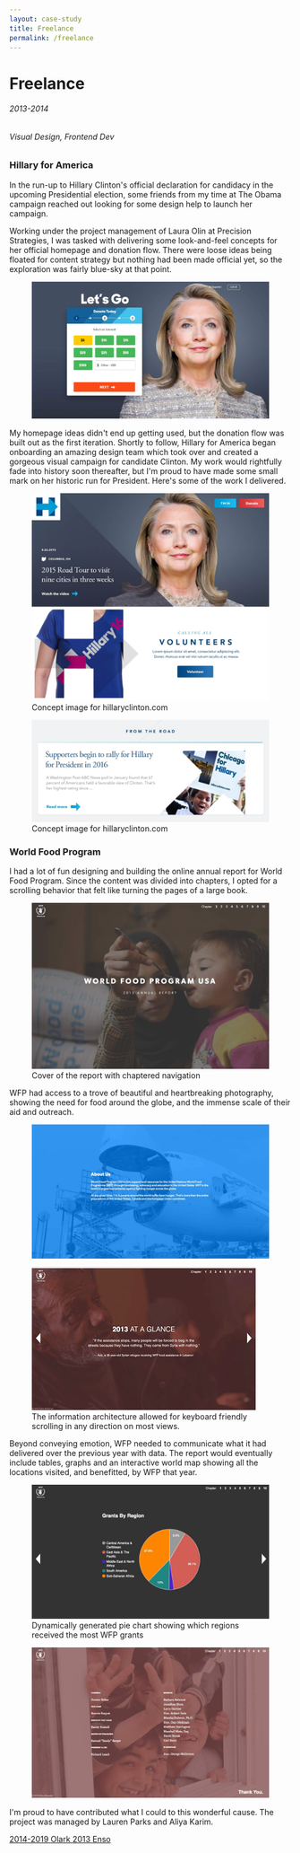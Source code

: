 ```yaml
---
layout: case-study
title: Freelance
permalink: /freelance
---
```


<div class="page-hero-wrapper">
  <div class="slideshow">
    <div class="slide__bg slide__bg--8"></div>
    <h1 class="word">Freelance</h1>
  </div>
  <h6 class="page-subhead-timespan">
    2013-2014
  </h6>
  <h6 class="page-subhead-responsibilities">
    Visual Design, Frontend Dev
  </h6>
</div>


<div class="page-body-wrapper">
  <h3 class="page-body-subhead">
    Hillary for America
  </h3>
  <p class="page-body-copy">
    In the run-up to Hillary Clinton's official declaration for candidacy in the upcoming Presidential election, some friends from my time at The Obama campaign reached out looking for some design help to launch her campaign.
  </p>
  <p class="page-body-copy">
    Working under the project management of Laura Olin at Precision Strategies, I was tasked with delivering some look-and-feel concepts for her official homepage and donation flow. There were loose ideas being floated for content strategy but nothing had been made official yet, so the exploration was fairly blue-sky at that point.
  </p>

  <figure class="figure-inline">
    <img src="img/freelance/hillary-donate.jpg" class="hfa-donate-img" alt="The interface for HFA's donation flow" />
    <figcaption class="case-study-caption"></figcaption>
  </figure>

  <p class="page-body-copy">
    My homepage ideas didn't end up getting used, but the donation flow was built out as the first iteration. Shortly to follow, Hillary for America began onboarding an amazing design team which took over and created a gorgeous visual campaign for candidate Clinton. My work would rightfully fade into history soon thereafter, but I'm proud to have made some small mark on her historic run for President. Here's some of the work I delivered.
  </p>
  <figure class="figure-inline">
    <img src="img/freelance/hillary-hero-section.jpg" class="hillary-hero-img" alt="Concept image for Hillary Clinton's website" />
    <figcaption class="case-study-caption">Concept image for hillaryclinton.com</figcaption>
  </figure>
  <figure class="figure-inline">
    <img src="img/freelance/hillary-post-thumbnail.jpg" class="hillary-thumbnail-img" alt="Concept image for Hillary Clinton's website" />
    <figcaption class="case-study-caption">Concept image for hillaryclinton.com</figcaption>
  </figure>

  <h3 class="page-body-subhead">
    World Food Program
  </h3>

  <p class="page-body-copy">
    I had a lot of fun designing and building the online annual report for World Food Program. Since the content was divided into chapters, I opted for a scrolling behavior that felt like turning the pages of a large book.
  </p>

  <figure class="figure-inline">
    <img src="img/freelance/wfp-cover.jpg" class="wfp-cover-img" alt="Cover of the World Food Program annual report" />
    <figcaption class="case-study-caption">Cover of the report with chaptered navigation</figcaption>
  </figure>

  <p class="page-body-copy">
    WFP had access to a trove of beautiful and heartbreaking photography, showing the need for food around the globe, and the immense scale of their aid and outreach.
  </p>

  <figure class="figure-inline">
    <img src="img/freelance/wfp-plane.jpg" class="wfp-plane-img" alt="A large airplane being loaded up with food" />
    <figcaption class="case-study-caption"></figcaption>
  </figure>

  <figure class="figure-pullout">
    <img src="img/freelance/wfp-scrolling.gif" class="wfp-scrolling-img" alt="The information architecture allowed for scrolling in any direction on most views." />
    <figcaption class="case-study-caption">The information architecture allowed for keyboard friendly scrolling in any direction on most views.</figcaption>
  </figure>

  <p class="page-body-copy">
    Beyond conveying emotion, WFP needed to communicate what it had delivered over the previous year with data. The report would eventually include tables, graphs and an interactive world map showing all the locations visited, and benefitted, by WFP that year.
  </p>

  <figure class="figure-inline">
    <img src="img/freelance/wfp-graph.jpg" class="wfp-graph-img" alt="Pie chart showing which regions received the most WFP grants" />
    <figcaption class="case-study-caption">Dynamically generated pie chart showing which regions received the most WFP grants</figcaption>
  </figure>

  <figure class="figure-inline">
    <img src="img/freelance/wfp-thankyou.jpg" class="wfp-thankyou-img" alt="Children wave and show peace signs from a window" />
    <figcaption class="case-study-caption"></figcaption>
  </figure>

  <p class="page-body-copy">
    I'm proud to have contributed what I could to this wonderful cause. The project was managed by Lauren Parks and Aliya Karim.
  </p>

  <nav class="case-study-end-nav">
    <a href="/olark" class="case-study-previous-link">
      <span class="next-link-timespan">
        2014-2019
      </span>
      Olark
    </a>
    <a href="/enso" class="case-study-next-link enso-next-link">
      <span class="next-link-timespan">
        2013
      </span>
      Enso
    </a>
  </nav>

</div>


<script>
  {
    const effects = [
      {
        options: {
          shapeColors: ['#A2D48B','#a375dc','#f14c4f','#90c9f9','#fbb041'],
          shapesOnTop: true
        },
        hide: {
          shapesAnimationOpts: {
            duration: 50,
            easing: 'easeOutExpo',
            translateX: t => t.dataset.tx,
            translateY: t => t.dataset.ty,
            scale: 0,
            rotate: 0,
            opacity: {
              value: 0,
              duration: 50,
              easing: 'linear'
            }
          }
        },
        show: {
          shapesAnimationOpts: {
            duration: () => anime.random(1000,3000),
            delay: (t,i) => i*20,
            easing: 'easeOutElastic',
            translateX: t => {
              const tx = anime.random(-250,250);
              t.dataset.tx = tx;
              return [0,tx];
            },
            translateY: t => {
              const ty = anime.random(-250,250);
              t.dataset.ty = ty;
              return [0,ty];
            },
            scale: t => {
              const s = randomBetween(0.1,0.6);
              t.dataset.s = s;
              return [s,s];
            },
            rotate: () => anime.random(-90,90),
            opacity: {
              value: .6,
              duration: 1000,
              easing: 'linear'
            }
          }
        }
      },
    ];

    class Slideshow {
      constructor(el) {
        this.DOM = {};
        this.DOM.el = el;
        this.DOM.slides = Array.from(this.DOM.el.querySelectorAll('.slide'));
        this.DOM.bgs = Array.from(this.DOM.el.querySelectorAll('.slide__bg'));
        this.DOM.words = Array.from(this.DOM.el.querySelectorAll('.word'));
        this.slidesTotal = this.DOM.slides.length;
        this.current = 0;
        this.words = [];
        this.DOM.words.forEach((word, pos) => {
          this.words.push(new Word(word, effects[pos].options));
        });

        this.isAnimating = true;
        this.words[this.current].show(effects[this.current].show).then(() => this.isAnimating = false);
      }
      show(direction) {
        if ( this.isAnimating ) return;
        this.isAnimating = true;

        let newPos;
        let currentPos = this.current;
        if ( direction === 'next' ) {
          newPos = currentPos < this.slidesTotal - 1 ? currentPos+1 : 0;
        }
        else if ( direction === 'prev' ) {
          newPos = currentPos > 0 ? currentPos-1 : this.slidesTotal - 1;
        }

        this.DOM.slides[newPos].style.opacity = 1;
        this.DOM.bgs[newPos].style.transform = 'none';
        anime({
          targets: this.DOM.bgs[currentPos],
          duration: 600,
          easing: [0.2,1,0.3,1],
          translateY: ['0%', direction === 'next' ? '-100%' : '100%'],
          complete: () => {
            this.DOM.slides[currentPos].classList.remove('slide--current');
            this.DOM.slides[currentPos].style.opacity = 0;
            this.DOM.slides[newPos].classList.add('slide--current');
            this.words[newPos].show(effects[newPos].show).then(() => this.isAnimating = false);
          }
        });

        this.words[newPos].hide();
        this.words[this.current].hide(effects[currentPos].hide).then(() => {

          this.current = newPos;
        });
      }
      }

    const slideshow = new Slideshow(document.querySelector('.slideshow'));
    document.querySelector('.slidenav__item--prev').addEventListener('click', () => slideshow.show('prev') );
    document.querySelector('.slidenav__item--next').addEventListener('click', () => slideshow.show('next') );
    document.addEventListener('keydown', (ev) => {
      const keyCode = ev.keyCode || ev.which;
      if ( keyCode === 37 ) {
        slideshow.show('prev');
      }
      else if ( keyCode === 39 ) {
        slideshow.show('next');
      }
    });
  }
</script>
